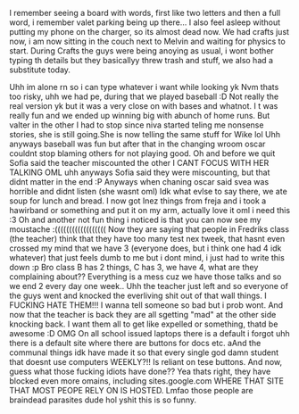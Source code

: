 I remember seeing a board with words, first like two letters and then a full word, i remember valet parking being up there...
I also feel asleep without putting my phone on the charger, so its almost dead now.
We had crafts just now, i am now sitting in the couch next to Melvin and waiting for physics to start. 
During Crafts the guys were being anoying as usual, i wont bother typing th details but they basicallyy threw trash and stuff, we also had a substitute today.

Uhh im alone rn so i can type whatever i want while looking yk
Nvm thats too risky, uhh we had pe, during that we played baseball :D
Not really the real version yk but it was a very close on with bases and whatnot. I t was really fun and we ended up winning big with abunch of home runs. But valter in the other 
I had to stop since niva started teling me nonsense stories, she is still going.She is now telling the same stuff for Wike lol
Uhh anyways baseball was fun but after that in the changing wroom oscar couldnt stop blaming others for not playing good. Oh and before we quit Sofia said the teacher miscounted the other I CANT FOCUS WITH HER TALKING OML uhh anyways Sofia said they were miscounting, but that didnt matter in the end :P
Anyways when chaning oscar said svea was horrible and didnt listen (she wasnt oml)
Idk what evlse to say there, we ate soup for lunch and bread.
I now got Inez things from freja and i took a hawirband or something and put it on my arm, actually love it oml i need this :3
Oh and another not fun thing i noticed is that you can now see my moustache :((((((((((((((((((
Now they are saying that people in Fredriks class (the teacher) think that they have too many test nex tweek, that hasnt even crossed my mind that we have 3 (everyone does, but i think one had 4 idk whatever) that just feels dumb to me but i dont mind, i just had to write this down :p
Bro class B has 2 things, C has 3, we have 4, what are they complaining about??
Everything is a mess cuz we have those talks and so we end 2 every day one week..
Uhh the teacher just left and so everyone of the guys went and knocked the everliving shit out of that wall things. I FUCKING HATE THEM!!! I wanna tell someone so bad but i prob wont. And now that the teacher is back they are all sgetting "mad" at the other side knocking back. I want them all to get like expelled or something, thatd be awesome :D
OMG On all school issued laptops there is a default  i forgot uhh there is a default site where there are buttons for docs etc. aAnd the communal things idk have made it so that every single god damn student that doesnt use computers WEEKLY?!! Is reliant on tese buttons. And now, guess what those fucking idiots have done?? Yea thats right, they have blocked even more omains, including sites.google.com WHERE THAT SITE THAT MOST PEOPE RELY ON IS HOSTED. Lmfao those people are braindead parasites dude hol yshit this is so funny.
